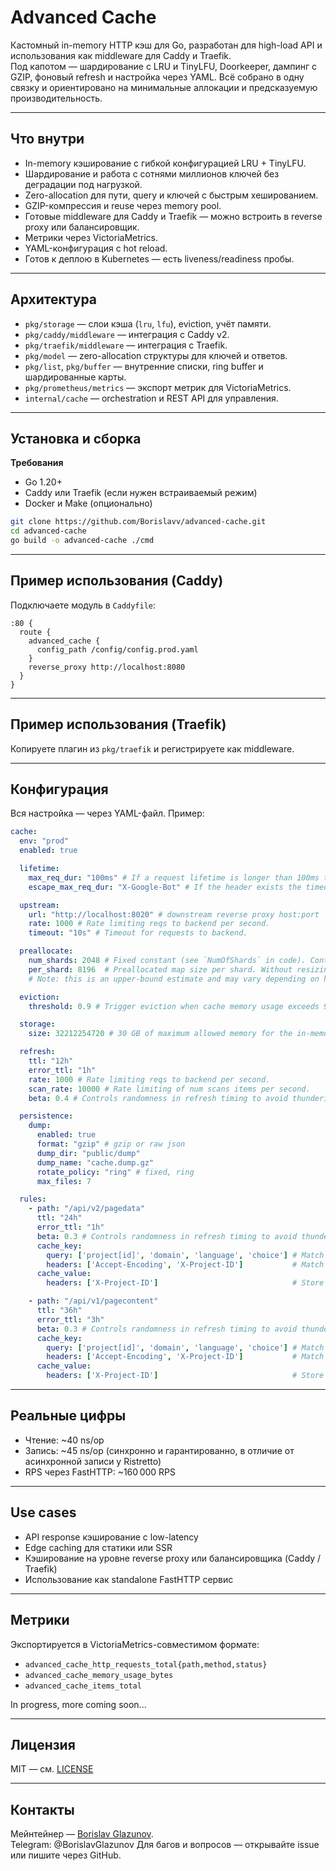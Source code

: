 
# Advanced Cache

Кастомный in-memory HTTP кэш для Go, разработан для high-load API и использования как middleware для Caddy и Traefik.  
Под капотом — шардирование с LRU и TinyLFU, Doorkeeper, дампинг с GZIP, фоновый refresh и настройка через YAML. Всё собрано в одну связку и ориентировано на минимальные аллокации и предсказуемую производительность.

---

## Что внутри

- In-memory кэширование с гибкой конфигурацией LRU + TinyLFU.
- Шардирование и работа с сотнями миллионов ключей без деградации под нагрузкой.
- Zero-allocation для пути, query и ключей с быстрым хешированием.
- GZIP-компрессия и reuse через memory pool.
- Готовые middleware для Caddy и Traefik — можно встроить в reverse proxy или балансировщик.
- Метрики через VictoriaMetrics.
- YAML-конфигурация с hot reload.
- Готов к деплою в Kubernetes — есть liveness/readiness пробы.

---

## Архитектура

- `pkg/storage` — слои кэша (`lru`, `lfu`), eviction, учёт памяти.
- `pkg/caddy/middleware` — интеграция с Caddy v2.
- `pkg/traefik/middleware` — интеграция с Traefik.
- `pkg/model` — zero-allocation структуры для ключей и ответов.
- `pkg/list`, `pkg/buffer` — внутренние списки, ring buffer и шардированные карты.
- `pkg/prometheus/metrics` — экспорт метрик для VictoriaMetrics.
- `internal/cache` — orchestration и REST API для управления.

---

## Установка и сборка

**Требования**
- Go 1.20+
- Caddy или Traefik (если нужен встраиваемый режим)
- Docker и Make (опционально)

```bash
git clone https://github.com/Borislavv/advanced-cache.git
cd advanced-cache
go build -o advanced-cache ./cmd
```

---

## Пример использования (Caddy)

Подключаете модуль в `Caddyfile`:
```caddy
:80 {
  route {
    advanced_cache {
      config_path /config/config.prod.yaml
    }
    reverse_proxy http://localhost:8080
  }
}
```

---

## Пример использования (Traefik)

Копируете плагин из `pkg/traefik` и регистрируете как middleware.

---

## Конфигурация

Вся настройка — через YAML-файл. Пример:
```yaml
cache:
  env: "prod"
  enabled: true

  lifetime:
    max_req_dur: "100ms" # If a request lifetime is longer than 100ms then request will be canceled by context.
    escape_max_req_dur: "X-Google-Bot" # If the header exists the timeout above will be skipped.

  upstream:
    url: "http://localhost:8020" # downstream reverse proxy host:port
    rate: 1000 # Rate limiting reqs to backend per second.
    timeout: "10s" # Timeout for requests to backend.

  preallocate:
    num_shards: 2048 # Fixed constant (see `NumOfShards` in code). Controls the number of sharded maps.
    per_shard: 8196  # Preallocated map size per shard. Without resizing, this supports 2048*8196=~16785408 keys in total.
    # Note: this is an upper-bound estimate and may vary depending on hash distribution quality.

  eviction:
    threshold: 0.9 # Trigger eviction when cache memory usage exceeds 90% of its configured limit.

  storage:
    size: 32212254720 # 30 GB of maximum allowed memory for the in-memory cache (in bytes).

  refresh:
    ttl: "12h"
    error_ttl: "1h"
    rate: 1000 # Rate limiting reqs to backend per second.
    scan_rate: 10000 # Rate limiting of num scans items per second.
    beta: 0.4 # Controls randomness in refresh timing to avoid thundering herd (from 0 to 1).

  persistence:
    dump:
      enabled: true
      format: "gzip" # gzip or raw json
      dump_dir: "public/dump"
      dump_name: "cache.dump.gz"
      rotate_policy: "ring" # fixed, ring
      max_files: 7

  rules:
    - path: "/api/v2/pagedata"
      ttl: "24h"
      error_ttl: "1h"
      beta: 0.3 # Controls randomness in refresh timing to avoid thundering herd.
      cache_key:
        query: ['project[id]', 'domain', 'language', 'choice'] # Match query parameters by prefix.
        headers: ['Accept-Encoding', 'X-Project-ID']           # Match headers by exact value.
      cache_value:
        headers: ['X-Project-ID']                              # Store only when headers match exactly.

    - path: "/api/v1/pagecontent"
      ttl: "36h"
      error_ttl: "3h"
      beta: 0.3 # Controls randomness in refresh timing to avoid thundering herd.
      cache_key:
        query: ['project[id]', 'domain', 'language', 'choice'] # Match query parameters by prefix.
        headers: ['Accept-Encoding', 'X-Project-ID']           # Match headers by exact value.
      cache_value:
        headers: ['X-Project-ID']                              # Store only when headers match exactly.
```

---

## Реальные цифры

- Чтение: ~40 ns/op
- Запись: ~45 ns/op (синхронно и гарантированно, в отличие от асинхронной записи у Ristretto)
- RPS через FastHTTP: ~160 000 RPS

---

## Use cases

- API response кэширование с low-latency
- Edge caching для статики или SSR
- Кэширование на уровне reverse proxy или балансировщика (Caddy / Traefik)
- Использование как standalone FastHTTP сервис

---

## Метрики

Экспортируется в VictoriaMetrics-совместимом формате:
- `advanced_cache_http_requests_total{path,method,status}`
- `advanced_cache_memory_usage_bytes`
- `advanced_cache_items_total`
  
In progress, more coming soon...

---

## Лицензия

MIT — см. [LICENSE](./LICENSE)

---

## Контакты

Мейнтейнер — [Borislav Glazunov](https://github.com/Borislavv).  
Telegram: @BorislavGlazunov
Для багов и вопросов — открывайте issue или пишите через GitHub.

